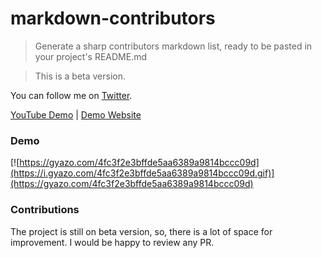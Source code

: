 # markdown-contributors
> Generate a sharp contributors markdown list, ready to be pasted in your project's README.md

> This is a beta version.

You can follow me on [Twitter](https://twitter.com/ThodorisBais).

[YouTube Demo](https://youtu.be/d8TG7oy8yZs) | [Demo Website](https://toubou91.github.io/markdown-contributors/)

### Demo
[![https://gyazo.com/4fc3f2e3bffde5aa6389a9814bccc09d](https://i.gyazo.com/4fc3f2e3bffde5aa6389a9814bccc09d.gif)](https://gyazo.com/4fc3f2e3bffde5aa6389a9814bccc09d)


### Contributions
The project is still on beta version, so, there is a lot of space for improvement. I would be happy to review any PR.
